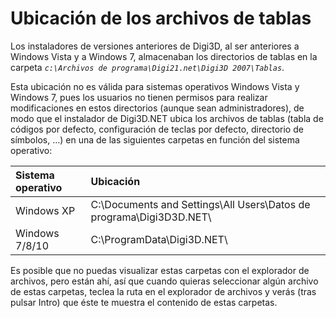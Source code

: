 # Ubicación de los archivos de tablas

Los instaladores de versiones anteriores de Digi3D, al ser anteriores a Windows Vista y a Windows 7, almacenaban los directorios de tablas en la carpeta _`c:\Archivos de programa\Digi21.net\Digi3D 2007\Tablas`_.

Esta ubicación no es válida para sistemas operativos Windows Vista y Windows 7, pues los usuarios no tienen permisos para realizar modificaciones en estos directorios \(aunque sean administradores\), de modo que el instalador de Digi3D.NET ubica los archivos de tablas \(tabla de códigos por defecto, configuración de teclas por defecto, directorio de símbolos, …\) en una de las siguientes carpetas en función del sistema operativo:

| Sistema operativo | Ubicación |
| :--- | :--- |
| Windows XP | C:\Documents and Settings\All Users\Datos de programa\Digi3D3D.NET\ |
| Windows 7/8/10 | C:\ProgramData\Digi3D.NET\ |

Es posible que no puedas visualizar estas carpetas con el explorador de archivos, pero están ahí, así que cuando quieras seleccionar algún archivo de estas carpetas, teclea la ruta en el explorador de archivos y verás \(tras pulsar Intro\) que éste te muestra el contenido de estas carpetas.

